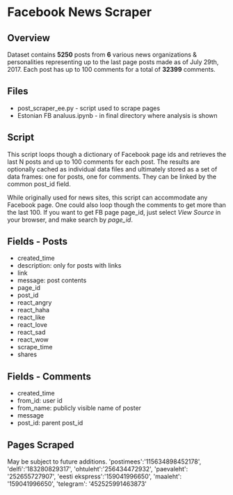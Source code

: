 # Facebook News Scraper

## Overview
Dataset contains **5250** posts from **6** various news organizations & personalities representing up to the last page posts made as of July 29th, 2017. Each post has up to 100 comments for a total of **32399** comments.

## Files
- post\_scraper\_ee.py - script used to scrape pages
- Estonian FB analuus.ipynb - in final directory where analysis is shown


## Script
This script loops though a dictionary of Facebook page ids and retrieves the last N posts and up to 100 comments for each post. The results are optionally cached as individual data files and ultimately stored as a set of data frames: one for posts, one for comments. They can be linked by the common post_id field.

While originally used for news sites, this script can accommodate any Facebook page. One could also loop though the comments to get more than the last 100.
If you want to get FB page page_id, just select *View Source* in your browser, and make search by *page_id*.
## Fields - Posts
- created\_time
- description: only for posts with links
- link
- message: post contents
- page\_id
- post\_id
- react\_angry
- react\_haha
- react\_like
- react\_love
- react\_sad
- react\_wow
- scrape\_time
- shares

## Fields - Comments
- created_time
- from_id: user id
- from_name: publicly visible name of poster
- message
- post\_id: parent post\_id

## Pages Scraped
May be subject to future additions.
'postimees':'115634898452178',
'delfi':'183280829317',
'ohtuleht':'256434472932',
'paevaleht': '252655727907',
'eesti ekspress':'159041996650',
'maaleht': '159041996650',
'telegram': '452525991463873'


